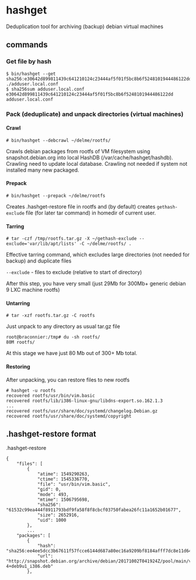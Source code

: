 # hashget

Deduplication tool for archiving (backup) debian virtual machines


## commands

### Get file by hash
~~~
$ bin/hashget --get sha256:e30642d899811439c641210124c23444af5f01f5bc8b6f5248101944486122dd
./adduser.local.conf
$ sha256sum adduser.local.conf 
e30642d899811439c641210124c23444af5f01f5bc8b6f5248101944486122dd  adduser.local.conf
~~~

### Pack (deduplicate) and unpack directories (virtual machines)

#### Crawl
`# bin/hashget --debcrawl ~/delme/rootfs/`

Crawls debian packages from rootfs of VM filesystem using snapshot.debian.org into local HashDB (/var/cache/hashget/hashdb). Crawling need to update local database. Crawling not needed if system not installed many new packaged.


#### Prepack

`# bin/hashget --prepack ~/delme/rootfs`

Creates .hashget-restore file in rootfs and (by default) creates `gethash-exclude` file (for later tar command) in homedir of current user.

#### Tarring
`# tar -czf /tmp/rootfs.tar.gz -X ~/gethash-exclude --exclude='var/lib/apt/lists' -C ~/delme/rootfs/ .`

Effective tarring command, which excludes large directories (not needed for backup) and duplicate files

`--exclude` - files to exclude (relative to start of directory)

After this step, you have very small (just 29Mb for 300Mb+ generic debian 9 LXC machine rootfs)

#### Untarring
`# tar -xzf rootfs.tar.gz -C rootfs`

Just unpack to any directory as usual tar.gz file

~~~
root@braconnier:/tmp# du -sh rootfs/
80M	rootfs/
~~~

At this stage we have just 80 Mb out of 300+ Mb total.

#### Restoring

After unpacking, you can restore files to new rootfs
~~~
# hashget -u rootfs
recovered rootfs/usr/bin/vim.basic
recovered rootfs/lib/i386-linux-gnu/libdns-export.so.162.1.3
...
recovered rootfs/usr/share/doc/systemd/changelog.Debian.gz
recovered rootfs/usr/share/doc/systemd/copyright
~~~


## .hashget-restore format
.hashget-restore
~~~
{
    "files": [
        {
            "atime": 1549290263,
            "ctime": 1545336770,
            "file": "usr/bin/vim.basic",
            "gid": 0,
            "mode": 493,
            "mtime": 1506795698,
            "sha256": "61532c99ea444f8911793bdf9fa58f8f8cbcf03750fabea26fc11a1652b01677",
            "size": 2652916,
            "uid": 1000
        },
        ...
    "packages": [
        {
            "hash": "sha256:ee4ee5dcc3b67611f57fcce6144d687a80ec16a9209bf8184afff7dc8e11d643",
            "url": "http://snapshot.debian.org/archive/debian/20171002T041924Z/pool/main/v/vim/vim_8.0.0197-4+deb9u1_i386.deb"
        },
        
~~~

